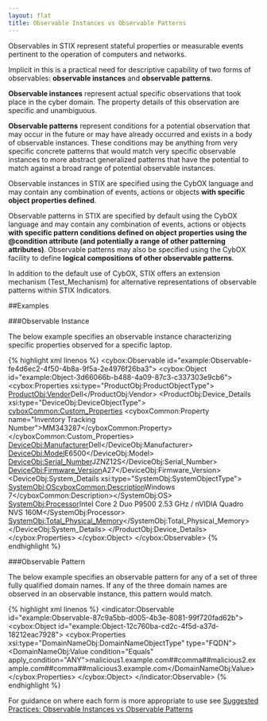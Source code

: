 ```yaml
---
layout: flat
title: Observable Instances vs Observable Patterns
---
```




Observables in STIX represent stateful properties or measurable events pertinent to the operation of computers and networks.

Implicit in this is a practical need for descriptive capability of two forms of observables: **observable instances** and **observable patterns**.

**Observable instances** represent actual specific observations that took place in the cyber domain. The property details of this observation are specific and unambiguous.

**Observable patterns** represent conditions for a potential observation that may occur in the future or may have already occurred and exists in a body of observable instances. 
These conditions may be anything from very specific concrete patterns that would match very specific observable instances to more abstract generalized patterns that have the potential to match against a broad range of potential observable instances.

Observable instances in STIX are specified using the CybOX language and may contain any combination of events, actions or objects **with specific object properties defined**.

Observable patterns in STIX are specified by default using the CybOX language and may contain any combination of events, actions or objects **with specific pattern conditions defined on object properties using the @condition attribute (and potentially a range of other patterning attributes)**. Observable patterns may also be specified using the CybOX facility to define **logical compositions of other observable patterns**.

In addition to the default use of CybOX, STIX offers an extension mechanism (Test_Mechanism) for alternative representations of observable patterns within STIX Indicators.


##Examples

###Observable Instance

The below example specifies an observable instance characterizing specific properties observed for a specific laptop.

{% highlight xml linenos %}
<cybox:Observable id="example:Observable-fe4d6ec2-4f50-4b8a-9f5a-2e4976f26ba3">
	<cybox:Object id="example:Object-3d66066b-b488-4a09-87c3-c337303e9cb6">
		<cybox:Properties xsi:type="ProductObj:ProductObjectType">
			<ProductObj:Vendor>Dell</ProductObj:Vendor>
			<ProductObj:Device_Details xsi:type="DeviceObj:DeviceObjectType">
				<cyboxCommon:Custom_Properties>
					<cyboxCommon:Property name="Inventory Tracking Number">MM343287</cyboxCommon:Property>
				</cyboxCommon:Custom_Properties>
				<DeviceObj:Manufacturer>Dell</DeviceObj:Manufacturer>
				<DeviceObj:Model>E6500</DeviceObj:Model>
				<DeviceObj:Serial_Number>JZNZ12S</DeviceObj:Serial_Number>
				<DeviceObj:Firmware_Version>A27</DeviceObj:Firmware_Version>
				<DeviceObj:System_Details xsi:type="SystemObj:SystemObjectType">
					<SystemObj:OS><cyboxCommon:Description>Windows 7</cyboxCommon:Description></SystemObj:OS>
					<SystemObj:Processor>Intel Core 2 Duo P9500 2.53 GHz / nVIDIA Quadro NVS 160M</SystemObj:Processor>
					<SystemObj:Total_Physical_Memory></SystemObj:Total_Physical_Memory>
				</DeviceObj:System_Details>
			</ProductObj:Device_Details>
		</cybox:Properties>
	</cybox:Object>
</cybox:Observable>
{% endhighlight %}

###Observable Pattern

The below example specifies an observable pattern for any of a set of three fully qualified domain names. If any of the three domain names are observed in an observable instance, this pattern would match.

{% highlight xml linenos %}
<indicator:Observable id="example:Observable-87c9a5bb-d005-4b3e-8081-99f720fad62b">
	<cybox:Object id="example:Object-12c760ba-cd2c-4f5d-a37d-18212eac7928">
        <cybox:Properties xsi:type="DomainNameObj:DomainNameObjectType" type="FQDN">
            <DomainNameObj:Value condition="Equals" apply_condition="ANY">malicious1.example.com##comma##malicious2.example.com##comma##malicious3.example.com</DomainNameObj:Value>
        </cybox:Properties>
    </cybox:Object>
</indicator:Observable>
{% endhighlight %}

For guidance on where each form is more appropriate to use see [Suggested Practices: Observable Instances vs Observable Patterns](../../suggested-practices/#observable-instances-vs-observable-patterns)
